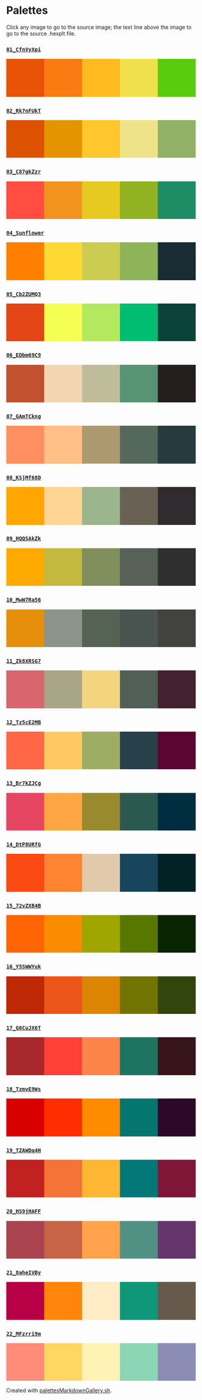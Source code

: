 # Palettes

Click any image to go to the source image; the text line above the image to go to the source .hexplt file.

### [`01_CfnVyXpi`](01_CfnVyXpi.hexplt)

[ ![01_CfnVyXpi.png](01_CfnVyXpi.png) ](01_CfnVyXpi.png)

### [`02_Rk7nFUkT`](02_Rk7nFUkT.hexplt)

[ ![02_Rk7nFUkT.png](02_Rk7nFUkT.png) ](02_Rk7nFUkT.png)

### [`03_C87gkZzr`](03_C87gkZzr.hexplt)

[ ![03_C87gkZzr.png](03_C87gkZzr.png) ](03_C87gkZzr.png)

### [`04_Sunflower`](04_Sunflower.hexplt)

[ ![04_Sunflower.png](04_Sunflower.png) ](04_Sunflower.png)

### [`05_Cb2ZUMQ3`](05_Cb2ZUMQ3.hexplt)

[ ![05_Cb2ZUMQ3.png](05_Cb2ZUMQ3.png) ](05_Cb2ZUMQ3.png)

### [`06_EDbm69C9`](06_EDbm69C9.hexplt)

[ ![06_EDbm69C9.png](06_EDbm69C9.png) ](06_EDbm69C9.png)

### [`07_GAmTCkng`](07_GAmTCkng.hexplt)

[ ![07_GAmTCkng.png](07_GAmTCkng.png) ](07_GAmTCkng.png)

### [`08_KSjMf68D`](08_KSjMf68D.hexplt)

[ ![08_KSjMf68D.png](08_KSjMf68D.png) ](08_KSjMf68D.png)

### [`09_HQQSAkZk`](09_HQQSAkZk.hexplt)

[ ![09_HQQSAkZk.png](09_HQQSAkZk.png) ](09_HQQSAkZk.png)

### [`10_MwW7Ra56`](10_MwW7Ra56.hexplt)

[ ![10_MwW7Ra56.png](10_MwW7Ra56.png) ](10_MwW7Ra56.png)

### [`11_Zk8XRSG7`](11_Zk8XRSG7.hexplt)

[ ![11_Zk8XRSG7.png](11_Zk8XRSG7.png) ](11_Zk8XRSG7.png)

### [`12_Tz5cE2MB`](12_Tz5cE2MB.hexplt)

[ ![12_Tz5cE2MB.png](12_Tz5cE2MB.png) ](12_Tz5cE2MB.png)

### [`13_Br7kZJCg`](13_Br7kZJCg.hexplt)

[ ![13_Br7kZJCg.png](13_Br7kZJCg.png) ](13_Br7kZJCg.png)

### [`14_DtP8URfG`](14_DtP8URfG.hexplt)

[ ![14_DtP8URfG.png](14_DtP8URfG.png) ](14_DtP8URfG.png)

### [`15_72vZXB4B`](15_72vZXB4B.hexplt)

[ ![15_72vZXB4B.png](15_72vZXB4B.png) ](15_72vZXB4B.png)

### [`16_Y5SWWYuk`](16_Y5SWWYuk.hexplt)

[ ![16_Y5SWWYuk.png](16_Y5SWWYuk.png) ](16_Y5SWWYuk.png)

### [`17_G6CuJX6T`](17_G6CuJX6T.hexplt)

[ ![17_G6CuJX6T.png](17_G6CuJX6T.png) ](17_G6CuJX6T.png)

### [`18_TzmvE9Ws`](18_TzmvE9Ws.hexplt)

[ ![18_TzmvE9Ws.png](18_TzmvE9Ws.png) ](18_TzmvE9Ws.png)

### [`19_TZAWDq4H`](19_TZAWDq4H.hexplt)

[ ![19_TZAWDq4H.png](19_TZAWDq4H.png) ](19_TZAWDq4H.png)

### [`20_HS9jHAFF`](20_HS9jHAFF.hexplt)

[ ![20_HS9jHAFF.png](20_HS9jHAFF.png) ](20_HS9jHAFF.png)

### [`21_8aheIVBy`](21_8aheIVBy.hexplt)

[ ![21_8aheIVBy.png](21_8aheIVBy.png) ](21_8aheIVBy.png)

### [`22_MFzrri9m`](22_MFzrri9m.hexplt)

[ ![22_MFzrri9m.png](22_MFzrri9m.png) ](22_MFzrri9m.png)

Created with [palettesMarkdownGallery.sh](https://github.com/earthbound19/_ebDev/blob/master/scripts/imgAndVideo/palettesMarkdownGallery.sh).